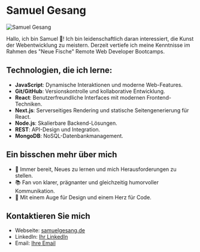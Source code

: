 # Samuel Gesang

![Samuel Gesang](Link-zu-Ihrem-Bild)

Hallo, ich bin Samuel 👋! Ich bin leidenschaftlich daran interessiert, die Kunst der Webentwicklung zu meistern. Derzeit vertiefe ich meine Kenntnisse im Rahmen des "Neue Fische" Remote Web Developer Bootcamps.

## Technologien, die ich lerne:
- **JavaScript**: Dynamische Interaktionen und moderne Web-Features.
- **Git/GitHub**: Versionskontrolle und kollaborative Entwicklung.
- **React**: Benutzerfreundliche Interfaces mit modernen Frontend-Techniken.
- **Next.js**: Serverseitiges Rendering und statische Seitengenerierung für React.
- **Node.js**: Skalierbare Backend-Lösungen.
- **REST**: API-Design und Integration.
- **MongoDB**: NoSQL-Datenbankmanagement.

## Ein bisschen mehr über mich
- 🚀 Immer bereit, Neues zu lernen und mich Herausforderungen zu stellen.
- 📚 Fan von klarer, prägnanter und gleichzeitig humorvoller Kommunikation.
- 💼 Mit einem Auge für Design und einem Herz für Code.

## Kontaktieren Sie mich
- Webseite: [samuelgesang.de](https://samuelgesang.de)
- LinkedIn: [Ihr LinkedIn](Ihr-LinkedIn-Link)
- Email: [Ihre Email](mailto:sgesang@mailo.com)
